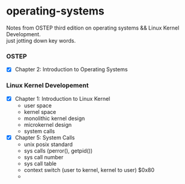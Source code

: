 # operating-systems
Notes from OSTEP third edition on operating systems && Linux Kernel Development. </br>
just jotting down key words. 


### OSTEP
- [x] Chapter 2: Introduction to Operating Systems 
    

### Linux Kernel Developement 
- [x] Chapter 1: Introduction to Linux Kernel 
   * user space 
   * kernel space
   * monolithic kernel design
   * microkernel design 
   * system calls
- [x] Chapter 5: System Calls 
   * unix posix standard
   * sys calls (perror(),  getpid())
   * sys call number 
   * sys call table 
   * context switch (user to kernel, kernel to user) $0x80 
   * 
